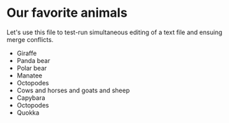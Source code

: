 # Our favorite animals

Let's use this file to test-run simultaneous editing of a text file and ensuing merge conflicts.

- Giraffe
- Panda bear
- Polar bear
- Manatee
- Octopodes
- Cows and horses and goats and sheep
- Capybara
- Octopodes
- Quokka

